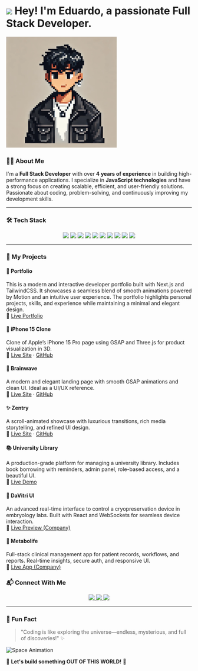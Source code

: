 <h1><img src="https://emojis.slackmojis.com/emojis/images/1531849430/4246/blob-sunglasses.gif?1531849430" width="30"/> Hey! I'm Eduardo, a passionate Full Stack Developer.</h1>

<img src="https://github.com/EdugarciaSB16/EdugarciaSB16/blob/main/avatar.png" width="300" height="300" />

### 👨‍💻 About Me

I'm a **Full Stack Developer** with over **4 years of experience** in building high-performance applications. I specialize in **JavaScript technologies** and have a strong focus on creating scalable, efficient, and user-friendly solutions. Passionate about coding, problem-solving, and continuously improving my development skills.

---

### 🛠 Tech Stack

<p align="center">
  <img src="https://img.shields.io/badge/React-61DAFB?style=for-the-badge&logo=react&logoColor=black" />
  <img src="https://img.shields.io/badge/TypeScript-3178C6?style=for-the-badge&logo=typescript&logoColor=white" />
  <img src="https://img.shields.io/badge/JavaScript-F7DF1E?style=for-the-badge&logo=javascript&logoColor=black" />
  <img src="https://img.shields.io/badge/Node.js-339933?style=for-the-badge&logo=node.js&logoColor=white" />
  <img src="https://img.shields.io/badge/Next.js-000000?style=for-the-badge&logo=next.js&logoColor=white" />
  <img src="https://img.shields.io/badge/MongoDB-47A248?style=for-the-badge&logo=mongodb&logoColor=white" />
  <img src="https://img.shields.io/badge/MySQL-4479A1?style=for-the-badge&logo=mysql&logoColor=white" />
  <img src="https://img.shields.io/badge/React_Native-61DAFB?style=for-the-badge&logo=react&logoColor=black" />
  <img src="https://img.shields.io/badge/Testing-Jest-99425B?style=for-the-badge&logo=jest&logoColor=white" />
  <img src="https://img.shields.io/badge/AWS-232F3E?style=for-the-badge&logo=amazon-aws&logoColor=white" />
</p>

---

### 🌠 My Projects

#### 💼 Portfolio

This is a modern and interactive developer portfolio built with Next.js and TailwindCSS. It showcases a seamless blend of smooth animations powered by Motion and an intuitive user experience. The portfolio highlights personal projects, skills, and experience while maintaining a minimal and elegant design.  
🔗 [Live Portfolio](https://portfolio-edugarciasb16-dev.vercel.app/)

#### 🍎 iPhone 15 Clone

Clone of Apple’s iPhone 15 Pro page using GSAP and Three.js for product visualization in 3D.  
🔗 [Live Site](https://apple-website-seven-mauve.vercel.app/) · [GitHub](https://github.com/EdugarciaSB16/apple_website)

#### 🧠 Brainwave

A modern and elegant landing page with smooth GSAP animations and clean UI. Ideal as a UI/UX reference.  
🔗 [Live Site](https://brainwave-website-fawn.vercel.app/) · [GitHub](https://github.com/EdugarciaSB16/brainwave_website)

#### ✨ Zentry

A scroll-animated showcase with luxurious transitions, rich media storytelling, and refined UI design.  
🔗 [Live Site](https://zentry-web-one.vercel.app/) · [GitHub](https://github.com/EdugarciaSB16/Zentry-web)

#### 📚 University Library

A production-grade platform for managing a university library. Includes book borrowing with reminders, admin panel, role-based access, and a beautiful UI.  
🔗 [Live Demo](https://university-library-two.vercel.app/sign-in)

#### 🧪 DaVitri UI

An advanced real-time interface to control a cryopreservation device in embryology labs. Built with React and WebSockets for seamless device interaction.  
🔗 [Live Preview (Company)](https://overture.life/davitri)

#### 🧬 Metabolife

Full-stack clinical management app for patient records, workflows, and reports. Real-time insights, secure auth, and responsive UI.  
🔗 [Live App (Company)](https://overture.life/mz)

### 📬 Connect With Me

<p align="center">
  <a href="https://linkedin.com/in/YOUR_LINKEDIN" target="_blank">
    <img src="https://img.shields.io/badge/LinkedIn-0077B5?style=for-the-badge&logo=linkedin&logoColor=white" />
  </a>
  <a href="mailto:YOUR_EMAIL" target="_blank">
    <img src="https://img.shields.io/badge/Gmail-D14836?style=for-the-badge&logo=gmail&logoColor=white" />
  </a>
  <a href="https://github.com/YOUR_GITHUB" target="_blank">
    <img src="https://img.shields.io/badge/GitHub-181717?style=for-the-badge&logo=github&logoColor=white" />
  </a>
</p>

---

### 🌌 Fun Fact

> "Coding is like exploring the universe—endless, mysterious, and full of discoveries!" ✨

![Space Animation](https://media.giphy.com/media/26AHONQ79FdWZhAI0/giphy.gif)

🚀 **Let's build something OUT OF THIS WORLD!** 🌠
